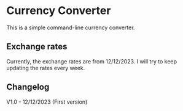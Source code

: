 # Currency Converter    
This is a simple command-line currency converter.

## Exchange rates
Currently, the exchange rates are from 12/12/2023. I will try to keep updating the rates every week.

## Changelog
V1.0 - 12/12/2023 (First version)

